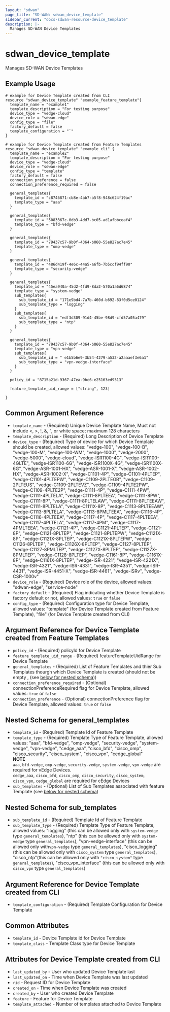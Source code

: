 ```yaml
---
layout: "sdwan"
page_title: "SD-WAN: sdwan_device_template"
sidebar_current: "docs-sdwan-resource-device_template"
description: |-
  Manages SD-WAN Device Templates
---
```


# sdwan_device_template #
Manages SD-WAN Device Templates

## Example Usage ##

```hcl
# example for Device Template created from CLI
resource "sdwan_device_template" "example_feature_template"{
  template_name = "example1"
  template_description = "For testing purpose"
  device_type = "vedge-cloud"
  device_role = "sdwan-edge"
  config_type = "file"
  factory_default = false
  template_configuration = "`"
}

# example for Device Template created from Feature Templates
resource "sdwan_device_template" "example_cli" {
  template_name = "example2"
  template_description = "For testing purpose"
  device_type = "vedge-cloud"
  device_role = "sdwan-edge"
  config_type = "template"
  factory_default = false
  connection_preference = false
  connection_preference_required = false

  general_templates{
    template_id = "c8746871-cb8e-4ab7-a5f8-948c624f19ac"
    template_type = "aaa"
  }

  general_templates{
    template_id = "5083367c-0db3-4dd7-bc05-ad1afbbceaf4"
    template_type = "bfd-vedge"
  }

  general_templates{
    template_id = "79437c57-9b0f-4364-b060-55e827ac7e45"
    template_type = "omp-vedge"
  }

  general_templates{
    template_id = "486d419f-4e6c-44a5-a6fb-7b5ccf94ff90"
    template_type = "security-vedge"
  }
  
  general_templates{
    template_id = "45ea940a-45d2-4fd9-8da2-570a1a6d6874"
    template_type = "system-vedge"
    sub_templates{
      sub_template_id = "171e9bd4-7a7b-460d-b692-83f0d5ce0124"
      sub_template_type = "logging"
    }
    sub_templates{
      sub_template_id = "edf3d309-91d4-45be-98d9-cfd57a05a479"
      sub_template_type = "ntp"
    }
  }

  general_templates{
    template_id = "79437c57-9b0f-4364-b060-55e827ac7e45"
    template_type = "vpn-vedge"
    sub_templates{
      sub_template_id = " e1b5b6e9-3b54-4279-a532-a2aaaef3e6a1"
      sub_template_type = "vpn-vedge-interface"
    }
  }

  policy_id = "8715a21d-9367-47ea-9bc6-e25163ed9513"
  
  feature_template_uid_range = ["string", 123]

}

```
## Common Argument Reference ##
* `template_name` - (Required) Unique Device Template Name, Must not include <, >, !, &, ", or white space; maximum 128 characters
* `template_description` - (Required) Long Description of Device Template
* `device_type` - (Required) Type of device for which Device Template should be created, allowed values: 
"vedge-100", "vedge-100-B", "vedge-100-M", "vedge-100-WM", "vedge-1000", "vedge-2000", "vedge-5000",   "vedge-cloud", "vedge-ISR1100-4G", "vedge-ISR1100-4GLTE", "vedge-ISR1100-6G", "vedge-ISR1100X-4G", "vedge-ISR1100X-6G", "vedge-ASR-1001-HX", "vedge-ASR-1001-X", "vedge-ASR-1002-HX", "vedge-ASR-1002-X", "vedge-C1101-4P", "vedge-C1101-4PLTEP", "vedge-C1101-4PLTEPW", "vedge-C1109-2PLTEGB", "vedge-C1109-2PLTEUS", "vedge-C1109-2PLTEVZ", "vedge-C1109-4PLTE2PW", "vedge-C1109-4PLTE2P", "vedge-C1111-4P", "vedge-C1111-4PW", "vedge-C1111-4PLTELA", "vedge-C1111-8PLTEEA", "vedge-C1111-8PW", "vedge-C1111-8P", "vedge-C1111-8PLTELAW", "vedge-C1111-8PLTEEAW", "vedge-C1111-8PLTELA", "vedge-C1111X-8P", "vedge-C1113-8PLTEEAW", "vedge-C1113-8PLTELA",  "vedge-C1113-8PMLTEEA", "vedge-C1116-4P", "vedge-C1116-4PLTEEA", "vedge-C1117-4P", "vedge-C1117-4PLTEEA", "vedge-C1117-4PLTELA", "vedge-C1117-4PM", "vedge-C1117-4PMLTEEA", "vedge-C1121-4P", "vedge-C1121-4PLTEP", "vedge-C1121-8P", "vedge-C1121-8PLTEP", "vedge-C1121-8PLTEPW", "vedge-C1121X-8P", "vedge-C1121X-8PLTEP", "vedge-C1121X-8PLTEPW", "vedge-C1126-8PLTEP", "vedge-C1126X-8PLTEP", "vedge-C1127-8PLTEP", "vedge-C1127-8PMLTEP", "vedge-C1127X-8PLTEP", "vedge-C1127X-8PMLTEP", "vedge-C1128-8PLTEP", "vedge-C1161-8P", "vedge-C1161X-8P", "vedge-C1161X-8PLTEP", "vedge-ISR-4221", "vedge-ISR-4221X", "vedge-ISR-4321", "vedge-ISR-4331", "vedge-ISR-4351", "vedge-ISR-4431", "vedge-ISR-4451-X", "vedge-ISR-4461", "vedge-ISRv", "vedge-CSR-1000v"
* `device_role` - (Required) Device role of the device, allowed values: "sdwan-edge", "service-node"
* `factory_default` - (Required) Flag indicating whether Device Template is factory default or not, allowed values: `true` or `false`
* `config_type` - (Required) Configuration type for  Device Template, allowed values: "template" (for Device Template created from Feature Template), "file" (for Device Template created from CLI) 

## Argument Reference for Device Template created from Feature Templates ##
* `policy_id` - (Required) policyId for  Device Template
* `feature_template_uid_range` - (Required) featureTemplateUidRange for  Device Template
* `general_templates` - (Required) List of Feature Templates and thier Sub Templates thourgh which Device Template is created (should not be empty , (see [below for nested schema](#nestedblock--general_templates)))
* `connection_preference_required` - (Optional) connectionPreferenceRequired flag for Device Template, allowed values: `true` or `false`
* `connection_preference` - (Optional) connectionPreference flag for Device Template, allowed values: `true` or `false`


<a id="nestedblock--general_templates"></a>

## Nested Schema for general_templates ##
* `template_id` - (Required) Template Id of Feature Template
* `template_type` - (Required) Template Type of Feature Template, allowed values: "aaa", "bfd-vedge", "omp-vedge", "security-vedge", "system-vedge",  "vpn-vedge", "cedge_aaa", "cisco_bfd", "cisco_omp", "cisco_security", "cisco_system",  "cisco_vpn", "cedge_global" <br>
<strong>NOTE</strong><br>
`aaa`, `bfd-vedge`, `omp-vedge`, `security-vedge`, `system-vedge`, `vpn-vedge` are required for vEdge Devices.<br>
`cedge_aaa`, `cisco_bfd`, `cisco_omp`, `cisco_security`, `cisco_system`, `cisco_vpn`, `cedge_global` are required for cEdge Devices
* `sub_templates` - (Optional) List of Sub Templates associated with feature Template (see [below for nested schema](#nestedblock--sub_templates))


<a id="nestedblock--sub_templates"></a>

## Nested Schema for sub_templates ##
* `sub_template_id` - (Required) Template Id of Feature Template
* `sub_template_type` - (Required) Template Type of Feature Template, allowed values: "logging" (this can be allowed only with `system-vedge` type `general_templates`), "ntp" (this can be allowed only with `system-vedge` type `general_templates`), "vpn-vedge-interface" (this can be allowed only with`vpn-vedge` type `general_templates`), "cisco_logging" (this can be allowed only with `cisco_system` type `general_templates`), "cisco_ntp"(this can be allowed only with `"cisco_system"` type `general_templates`), "cisco_vpn_interface" (this can be allowed only with `cisco_vpn` type `general_templates`)

## Argument Reference for Device Template created from CLI ##
* `template_configuration` - (Required) Template Configuration for  Device Template

## Common Attributes ##
* `template_id` - Device Template id for  Device Template 
* `template_class` - Template Class type for  Device Template

## Attributes for Device Template created from CLI ##
* `last_updated_by` - User who updated  Device Template last
* `last_updated_on` - Time when Device Template was last updated
* `rid` - Request ID for Device Template
* `created_on` - Time when  Device Template was created
* `created_by` - User who created Device Template
* `feature` - Feature for Device Template
* `template_attached` - Number of templates attached to Device Template
